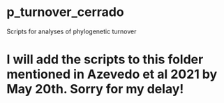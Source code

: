 # p_turnover_cerrado
Scripts for analyses of phylogenetic turnover

# I will add the scripts to this folder mentioned in Azevedo et al 2021 by May 20th. Sorry for my delay!
